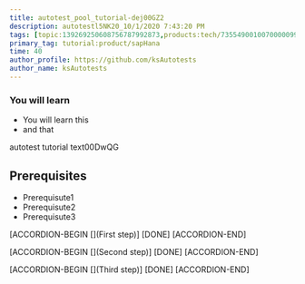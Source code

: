 ```yaml
---
title: autotest_pool_tutorial-dej00GZ2
description: autotestl5NK20_10/1/2020 7:43:20 PM
tags: [topic:139269250608756787992873,products:tech/73554900100700000996,tutorial:experience/advanced]
primary_tag: tutorial:product/sapHana
time: 40
author_profile: https://github.com/ksAutotests
author_name: ksAutotests
---
```

### You will learn
- You will learn this
- and that

autotest tutorial text00DwQG

## Prerequisites
- Prerequisute1
- Prerequisute2
- Prerequisute3

[ACCORDION-BEGIN [](First step)]
[DONE]
[ACCORDION-END]

[ACCORDION-BEGIN [](Second step)]
[DONE]
[ACCORDION-END]

[ACCORDION-BEGIN [](Third step)]
[DONE]
[ACCORDION-END]

